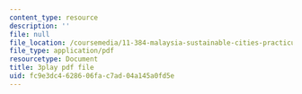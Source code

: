```yaml
---
content_type: resource
description: ''
file: null
file_location: /coursemedia/11-384-malaysia-sustainable-cities-practicum-spring-2018/fc9e3dc4628606fac7ad04a145a0fd5e_R65WafN88dw.pdf
file_type: application/pdf
resourcetype: Document
title: 3play pdf file
uid: fc9e3dc4-6286-06fa-c7ad-04a145a0fd5e
---
```

